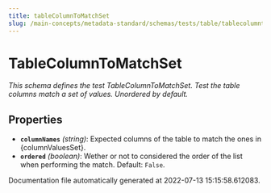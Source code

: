 ```yaml
---
title: tableColumnToMatchSet
slug: /main-concepts/metadata-standard/schemas/tests/table/tablecolumntomatchset
---
```


# TableColumnToMatchSet

*This schema defines the test TableColumnToMatchSet. Test the table columns match a set of values. Unordered by default.*

## Properties

- **`columnNames`** *(string)*: Expected columns of the table to match the ones in {columnValuesSet}.
- **`ordered`** *(boolean)*: Wether or not to considered the order of the list when performing the match. Default: `False`.


Documentation file automatically generated at 2022-07-13 15:15:58.612083.
